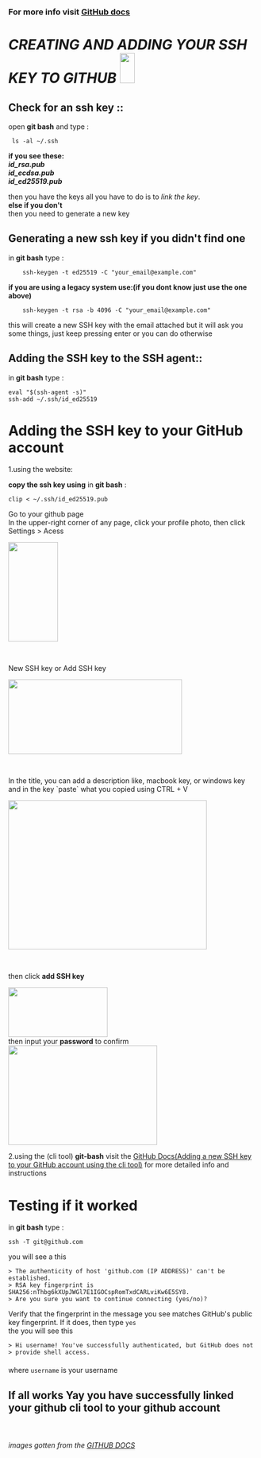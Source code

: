 
### For more info visit [GitHub docs](https://docs.github.com/en/get-started/writing-on-github/getting-started-with-writing-and-formatting-on-github/basic-writing-and-formatting-syntax)

# *CREATING AND ADDING YOUR SSH KEY TO GITHUB*   <img src="https://myoctocat.com/assets/images/base-octocat.svg" height = '60' width = '30' /> 

## Check for an ssh key ::

open __git bash__ and type : 
```
 ls -al ~/.ssh
```
<b> if you see these: </b><br/>
  ***id_rsa.pub***<br/>
  ***id_ecdsa.pub***<br/>
  ***id_ed25519.pub***<br/>

then you have the keys all you have to do is to *link the key*.<br/>
<b>else if you don't </b><br/>
then you need to generate a new key

##  Generating a new ssh key if you didn't find one

in __git bash__ type : 
```
    ssh-keygen -t ed25519 -C "your_email@example.com"
```   

__if you are using a legacy system use:(if you dont know just use the one above)__
```
    ssh-keygen -t rsa -b 4096 -C "your_email@example.com"
```
 
<p>this will create a new SSH key with the email attached
    but it will ask you some things, just keep pressing enter or you can do otherwise</p>

##  Adding the SSH key to the SSH agent::

in __git bash__ type : 
```
eval "$(ssh-agent -s)" 
ssh-add ~/.ssh/id_ed25519
```

# Adding the SSH key to your GitHub account

1.using the website:

<b>copy the ssh key using</b> in <b>git bash</b>  : 
```
clip < ~/.ssh/id_ed25519.pub
```
<p>
Go to your github page<br/>
In the upper-right corner of any page, click your profile photo, then click Settings > Acess
<div>
<img src="https://docs.github.com/assets/cb-34573/images/help/settings/userbar-account-settings.png" align="bottom" height="200" width="100"/>
</div>
</p>
<br/>

<p>
New SSH key or Add SSH key
<div>
<img src="https://docs.github.com/assets/cb-11964/images/help/settings/ssh-add-ssh-key.png" align="bottom" height="150" width="350"/>
</div>
</p>
<br/>
<p>
In the title, you can add a description like, macbook key, or windows key and in the key `paste` what you copied using CTRL + V
<div>
<img src="https://docs.github.com/assets/cb-24796/images/help/settings/ssh-key-paste.png" align="bottom" height="300" width="400"/>
</div>
</p>
<br/>
<p>
then click <b>add SSH key</b>
<div>
<img src = "https://docs.github.com/assets/cb-2803/images/help/settings/ssh-add-key.png" height ="100" width="200" align = "bottom"/>
</div>
then input your <b>password</b> to confirm
<div>
<img src="https://docs.github.com/assets/cb-14481/images/help/settings/sudo_mode_popup.png" height="200" width="300" align="bottom"/>
</div>
</p>

2.using the (cli tool) <b>git-bash</b> visit the [GitHub Docs(Adding a new SSH key to your GitHub account using the cli tool)](https://docs.github.com/en/authentication/connecting-to-github-with-ssh/adding-a-new-ssh-key-to-your-github-account) for more detailed info and instructions
# Testing if it worked
in <b>git bash</b> type : 
```
ssh -T git@github.com
```

you will see a this

```
> The authenticity of host 'github.com (IP ADDRESS)' can't be established.
> RSA key fingerprint is SHA256:nThbg6kXUpJWGl7E1IGOCspRomTxdCARLviKw6E5SY8.
> Are you sure you want to continue connecting (yes/no)?
```

Verify that the fingerprint in the message you see matches GitHub's public key fingerprint. If it does, then type ``` yes ```
<br/>
the you will see this 
```
> Hi username! You've successfully authenticated, but GitHub does not
> provide shell access.
```
where ``` username ``` is your username<img src="https://myoctocat.com/assets/images/base-octocat.svg" height = '20' width = '10' /> 

## If all works Yay you have successfully linked your github cli tool to your github account


<br/>

###### images gotten from the [GITHUB DOCS](https://docs.github.com/en/authentication/connecting-to-github-with-ssh/about-ssh)
